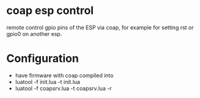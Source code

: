 # coap esp control

remote control gpio pins of the ESP via coap, for example for setting
rst or gpio0 on another esp.

# Configuration

* have firmware with coap compiled into
* luatool -f init.lua -t init.lua
* luatool -f coapsrv.lua -t coapsrv.lua -r

